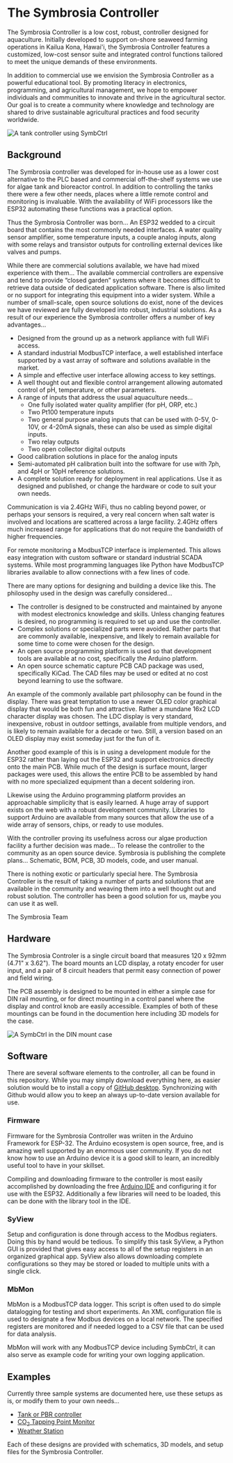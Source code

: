 # The Symbrosia Controller
The Symbrosia Controller is a low cost, robust, controller designed for aquaculture.  Initially developed to support on-shore seaweed farming operations in Kailua Kona, Hawai'i, the Symbrosia Controller features a customized, low-cost sensor suite and integrated control functions tailored to meet the unique demands of these environments. 

In addition to commercial use we envision the Symbrosia Controller as a powerful educational tool. By promoting literacy in electronics, programming, and agricultural management, we hope to empower individuals and communities to innovate and thrive in the agricultural sector. Our goal is to create a community where knowledge and technology are shared to drive sustainable agricultural practices and food security worldwide.

![A tank controller using SymbCtrl](/res/CL46-47-24138-DC.jpg)

## Background
The Symbrosia controller was developed for in-house use as a lower cost alternative to the PLC based and commercial off-the-shelf systems we use for algae tank and bioreactor control.  In addition to controlling the tanks there were a few other needs, places where a little remote control and monitoring is invaluable.  With the availability of WiFi processors like the ESP32 automating these functions was a practical option.

Thus the Symbrosia Controller was born…  An ESP32 wedded to a circuit board that contains the most commonly needed interfaces. A water quality sensor amplifier, some temperature inputs, a couple analog inputs, along with some relays and transistor outputs for controlling external devices like valves and pumps. 

While there are commercial solutions available, we have had mixed experience with them... The available commercial controllers are expensive and tend to provide “closed garden” systems where it becomes difficult to retrieve data outside of dedicated application software.  There is also limited or no support for integrating this equipment into a wider system.  While a number of small-scale, open source solutions do exist, none of the devices we have reviewed are fully developed into robust, industrial solutions.  As a result of our experience the Symbrosia controller offers a number of key advantages…

+ Designed from the ground up as a network appliance with full WiFi access.
+ A standard industrial ModbusTCP interface, a well established interface supported by a vast array of software and solutions available in the market.
+ A simple and effective user interface allowing access to key settings.
+ A well thought out and flexible control arrangement allowing automated control of pH, temperature, or other parameters.
+ A range of inputs that address the usual aquaculture needs...
  + One fully isolated water quality amplifier (for pH, ORP, etc.)
  + Two Pt100 temperature inputs
  + Two general purpose analog inputs that can be used with 0-5V, 0-10V, or 4-20mA signals, these can also be used as simple digital inputs.
  + Two relay outputs
  + Two open collector digital outputs
+ Good calibration solutions in place for the analog inputs
+ Semi-automated pH calibration built into the software for use with 7ph, and 4pH or 10pH reference solutions.
+ A complete solution ready for deployment in real applications.  Use it as designed and published, or change the hardware or code to suit your own needs.

Communication is via 2.4GHz WiFi, thus no cabling beyond power, or perhaps your sensors is required, a very real concern when salt water is involved and locations are scattered across a large facility. 2.4GHz offers much increased range for applications that do not require the bandwidth of higher frequencies.

For remote monitoring a ModbusTCP interface is implemented.  This allows easy integration with custom software or standard industrial SCADA systems.  While most programming languages like Python have ModbusTCP libraries available to allow connections with a few lines of code.

There are many options for designing and building a device like this.  The philosophy used in the design was carefully considered...

+ The controller is designed to be constructed and maintained by anyone with modest electronics knowledge and skills. Unless changing features is desired, no programming is required to set up and use the controller.
+ Complex solutions or specialized parts were avoided.  Rather parts that are commonly available, inexpensive, and likely to remain available for some time to come were chosen for the design.
+ An open source programming platform is used so that development tools are available at no cost, specifically the Arduino platform.
+ An open source schematic capture PCB CAD package was used, specifically KiCad. The CAD files may be used or edited at no cost beyond learning to use the software.

An example of the commonly available part philosophy can be found in the display.  There was great temptation to use a newer OLED color graphical display that would be both fun and attractive.  Rather a mundane 16x2 LCD character display was chosen.  The LDC display is very standard, inexpensive, robust in outdoor settings, available from multiple vendors, and is likely to remain available for a decade or two.  Still, a version based on an OLED display may exist someday just for the fun of it.

Another good example of this is in using a development module for the ESP32 rather than laying out the ESP32 and support electronics directly onto the main PCB.  While much of the design is surface mount, larger packages were used, this allows the entire PCB to be assembled by hand with no more specialized equipment than a decent soldering iron.

Likewise using the Arduino programming platform provides an approachable simplicity that is easily learned.  A huge array of support exists on the web with a robust development community.  Libraries to support Arduino are available from many sources that allow the use of a wide array of sensors, chips, or ready to use modules.

With the controller proving its usefulness across our algae production facility a further decision was made…  To release the controller to the community as an open source device.  Symbrosia is publishing the complete plans…  Schematic, BOM, PCB, 3D models, code, and user manual.

There is nothing exotic or particularly special here.  The Symbrosia Controller is the result of taking a number of parts and solutions that are available in the community and weaving them into a well thought out and robust solution.  The controller has been a good solution for us, maybe you can use it as well.

The Symbrosia Team

## Hardware
The Symbrosia Controler is a single circuit board that measures 120 x 92mm (4.71" x 3.62").  The board mounts an LCD display, a rotaty encoder for user input, and a pair of 8 circuit headers that permit easy connection of power and field wiring.  

The PCB assembly is designed to be mounted in either a simple case for DIN rail mounting, or for direct mounting in a control panel where the display and control knob are easily accessible.  Examples of both of these mountings can be found in the documention here including 3D models for the case.

![A SymbCtrl in the DIN mount case](/res/CL50-12-24115-DC.jpg)

## Software
There are several software elements to the controller, all can be found in this repository.  While you may simply download everything here, as easier solution would be to install a copy of [GitHub desktop](https://desktop.github.com/download/).  Synchronizing with Github would allow you to keep an always up-to-date version available for use.

### Firmware
Firmware for the Symbrosia Controller was wriiten in the Arduino Framework for ESP-32.  The Arduino ecosystem is open source, free, and is amazing well supported by an enormous user community.  If you do not know how to use an Arduino device it is a good skill to learn, an incredibly useful tool to have in your skillset.

Compiling and downloading firmware to the controller is most easily accomplished by downloading the free [Arduino IDE](https://www.arduino.cc/en/software) and configuring it for use with the ESP32.  Additionally a few libraries will need to be loaded, this can be done with the library tool in the IDE.

### SyView
Setup and configuration is done through access to the Modbus regiaters.  Doing this by hand would be tedious.  To simplify this task SyView, a Python GUI is provided that gives easy access to all of the setup registers in an organized graphical app.  SyView also allows downloading complete configurations so they may be stored or loaded to multiple units with a single click. 

### MbMon
MbMon is a ModbusTCP data logger.  This script is often used to do simple datalogging for testing and short experiments.  An XML configuration file is used to designate a few Modbus devices on a local network.  The specified registers are monitored and if needed logged to a CSV file that can be used for data analysis.

MbMon will work with any ModbusTCP device including SymbCtrl, it can also serve as example code for writing your own logging application.

## Examples
Currently three sample systems are documented here, use these setups as is, or modify them to your own needs...

* [Tank or PBR controller](/samples/PBRCont/)
* [CO<sub>2</sub> Tapping Point Monitor](/samples/CO2Tap/)
* [Weather Station](/samples/Weather/)
  
Each of these designs are provided with schematics, 3D models, and setup files for the Symbrosia Controller.



